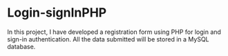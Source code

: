 # Login-signInPHP

In this project, I have developed a registration form using PHP for login and sign-in authentication.
All the data submitted will be stored in a MySQL database.
